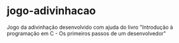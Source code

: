 # jogo-adivinhacao
 Jogo da adivinhação desenvolvido com ajuda do livro "Introdução à programação em C - Os primeiros passos de um desenvolvedor" 
